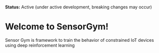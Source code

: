 **Status:** Active (under active development, breaking changes may occur)

Welcome to SensorGym! 
=====================
Sensor Gym is framework to train the behavior of constrained IoT devices using deep reinforcement learning